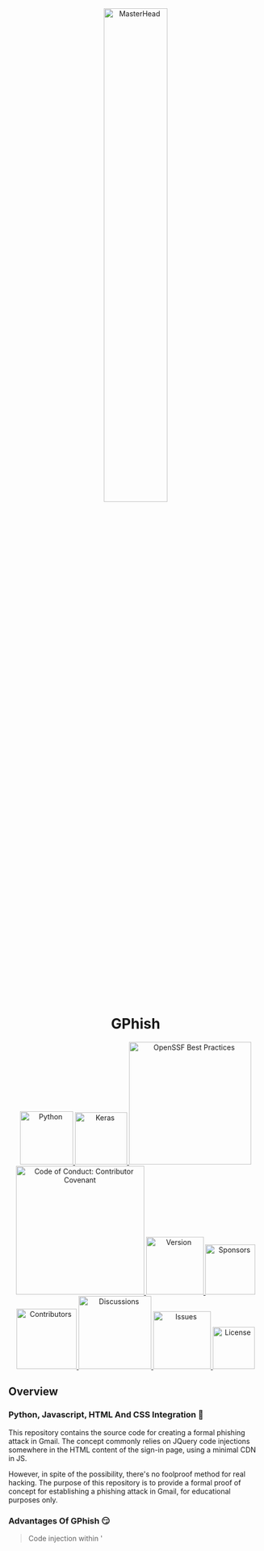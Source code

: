 <div align="center">
  <img src="https://github.com/TranscriptAI/GPhish/assets/136038564/7b9530d2-3c30-4c1c-8f6c-ce4fec263ece" alt="MasterHead" width="50%">
</div>

<h1 align="center">GPhish</h1>
<p align="center">
  <a href="https://www.python.org">
    <img src="https://img.shields.io/badge/Python-3.11-blue.svg?logo=python" alt="Python" width="105"/>
  </a>
  <a href="https://github.com/keras-team/keras">
    <img src="https://img.shields.io/badge/Keras-2.7.0-red.svg?logo=keras" alt="Keras" width="103"/>
  </a>
  <a href="https://bestpractices.coreinfrastructure.org/projects/7452">
    <img src="https://bestpractices.coreinfrastructure.org/projects/7452/badge" alt="OpenSSF Best Practices" width="242"/>
  </a>
  <a href="https://github.com/EthicalSource/contributor_covenant">
    <img src="https://img.shields.io/badge/code_of_conduct-contributor_covenant-14cc21?logo=github" alt="Code of Conduct: Contributor Covenant" width="254"/>
  </a>
  <a href="https://github.com/TranscriptAI/TranscribeAI/releases">
    <img src="https://img.shields.io/badge/version-1.0.0-blue.svg?logo=github" alt="Version" width="114"/>
  </a>
  <a href="https://ko-fi.com/R5R0M2YFE">
    <img src="https://img.shields.io/badge/sponsors-2-yellow.svg?logo=github" alt="Sponsors" width="99"/>
  </a>
  <a href="https://github.com/TranscriptAI/TranscribeAI/graphs/contributors">
    <img src="https://img.shields.io/github/contributors/TranscriptAI/TranscribeAI.svg?logo=github" alt="Contributors" width="119"/>
  </a>
  <a href="https://github.com/TranscriptAI/TranscribeAI/discussions">
    <img src="https://img.shields.io/github/discussions/TranscriptAI/TranscribeAI.svg?logo=github" alt="Discussions" width="144"/>
  </a>
  <a href="https://github.com/TranscriptAI/TranscribeAI/issues">
    <img src="https://img.shields.io/github/issues/TranscriptAI/TranscribeAI.svg?logo=github" alt="Issues" width="114"/>
  </a>
  <a href="https://github.com/TranscriptAI/TranscribeAI/blob/main/LICENSE">
    <img src="https://img.shields.io/badge/license-MIT-blue.svg" alt="License" width="83"/>
  </a>
</p>

## Overview
### Python, Javascript, HTML And CSS Integration 🥳
This repository contains the source code for creating a formal phishing attack in Gmail. The concept commonly relies on JQuery code injections somewhere in the HTML content of the sign-in page, using a minimal CDN in JS.

However, in spite of the possibility, there's no foolproof method for real hacking. The purpose of this repository is to provide a formal proof of concept for establishing a phishing attack in Gmail, for educational purposes only.
### Advantages Of GPhish 😏
> Code injection within '<script>' tag
>> Interaction between the attacker and the victim
>>> Easy to use with little to no setup
>>>> Based on Google's current CSS selectors 
### Disadvantages of GPhish 😒
> Runs on http but will soon be run on https
>> Does not support anonymity in the account creation, use with precaution

Still fixing the checkbox that's triggering the malfunction. The fake_headers library only generates 50% success in achieving a 200 HTTP status code. I'm planning to create a workaround for this, maybe a good'al ML algorithm that can help it perform better. 
## Installation
### Webdriver Manager Over The Regular 🥸
Please update your venv to 3.11 to avoid any further issues. If you don't have v3.11 yet, I highly encourage you to create one by installing the necessary Python version for it. This would make the code execution more robust.

Please make sure to pip install a webdriver manager in your venv to automatically manage drivers for different browsers. This ensures the compatibility of the Selenium web driver, making the executable file size larger than usual. In Windows, the file is automatically stored in _"C:\Users\Username\.wdm"_ directory.
```cmd
(venv_name) C:\Users\Username\python_project_file>pip install webdriver-manager
```
After pip installing webdriver-manager, install undetectable-chromedriver using this command:
```cmd
(venv_name) C:\Users\Username\python_project_file>pip install undetectable-chromedriver
```
The purpose of using this is to optimize the Selenium Chromedriver patch. This avoids the triggering of anti-bot services like Distill Network, Imperva, DataDome, Botprotect.io, and so on. This also automatically downloads the driver binary and patches it.
### Don't Forget Selenium 😇
However, don't be confused about what's webdriver or webdriver-manager. Therefore, you should still install Selenium via pip because it's the most crucial part to make browser automation possible at POC.py.
```cmd
(venv_name) C:\Users\Username\python_project_file>pip install -U selenium
```
### Other Non Default Installations 😄
For other non default python libraries, please install via main/requirements.txt. 
## Usage
### Just Run POC.py 🤩
That's how simple it is. If you have any concerns on your own end or any enhancements, please do let me know. You can convert POC.py to executable file using pyinstaller library if you want a simple click, but that would require modifications to the code to integrate CLI using Windows' CMD.
### Gmail Sample Page 😚
Here's the gmail sample phishing page:
![Screenshot 2023-07-07 182949](https://github.com/TranscriptAI/GPhish/assets/136038564/e4f2afef-6171-4d4a-b2be-ff5bf4e4d7e1)
## Sponsors
Support this project by becoming a sponsor! Your sponsorship helps to maintain and improve this project and soon be able to develop a playground for pentesters and infosec experts who are willing and interested.
## Contributors
Contributions are welcome! If you'd like to contribute to this project, please follow these steps:
1. Fork the repository.
2. Create a new branch for your feature/fix:
```shell
git checkout -b feature/your-feature-name
```
3. Make your changes and test thoroughly.
4. Commit your changes:
```shell
git commit -m "Add your commit message here"
```
5. Push to the branch:
```shell
git push origin feature/your-feature-name
```
6. Open a pull request, describing your changes in detail.
## Discussions
To join the discussions, ask questions, share ideas, and get support, follow these steps:
1. To find the general discussion thread where you will add a comment, click [here](https://github.com/TranscriptAI/TranscribeAI/discussions/1).
2. Inside the discussion thread, scroll down to view the existing comments and find the comment box.
3. In the comment box, type your comment or response to the discussion. format your comment using Markdown, allowing you to add formatting and more.
4. To preview how your comment will look before posting it, click the **Preview** tab located below the comment box to help ensure your comment appears as intended.
5. After you've written your comment and reviewed it, click the **Comment** or **Submit** button to add your comment to the discussion thread.
To receive notifications about new comments or updates to the discussion, click the **Watch** button near the top-right corner of the discussion page. This will ensure you stay up to date with any new activity in the discussion. And that's it! Your comment should now be added to the GitHub discussion thread.
## Issues
To use issue tracker for bug reports, custom feature requests, and other issues, follow these steps:
1. Click [here](https://github.com/TranscriptAI/TranscribeAI/issues/new/choose) to create new issue.
2. In the issue creation form, enter a title for your issue. Also in the main text area, provide a detailed description of the issue, including any relevant information such as steps to reproduce a bug or suggestions for implementing a new feature.
3. To add labels, click the **Labels** button on the right-hand side of the issue form. To assign an issue, click the **Assignees** button.
4. Add additional context by attaching files, including screenshots or code snippets, by clicking on the **Attach files** button. Use the formatting options provided by Markdown to structure your issue description or add code blocks.
5. If you want to see how your issue will look before submitting it, click the **Preview** tab located below the issue form. This step is optional but can help ensure your issue appears as intended.
6. After you've provided all the necessary information, click the **Submit new issue** button at the bottom of the form to create the issue. That's it! You've successfully created an issue on GitHub.
## License
This software is licensed under the **MIT License**.
